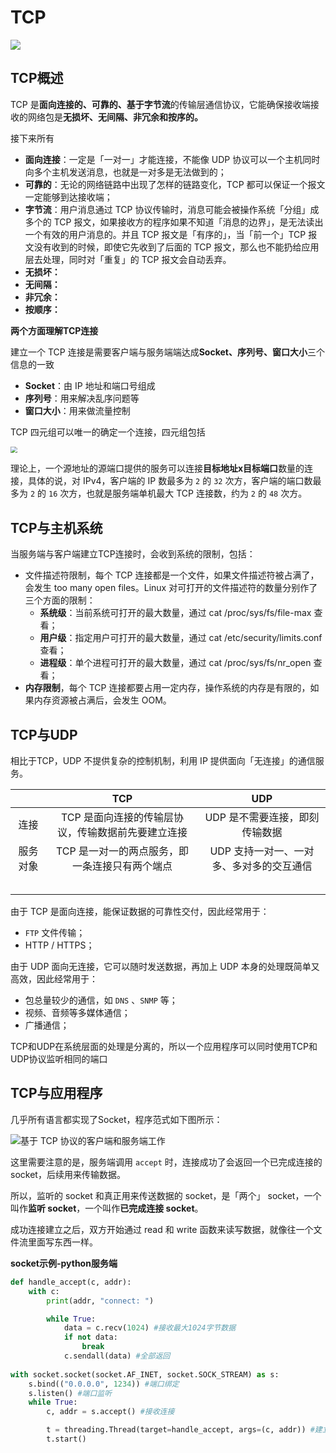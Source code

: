 # TCP

![](http://pic.netpunk.top/images/2022/11/10/20221110163950.png)

## TCP概述

TCP 是**面向连接的、可靠的、基于字节流**的传输层通信协议，它能确保接收端接收的网络包是**无损坏、无间隔、非冗余和按序的。**

接下来所有

- **面向连接**：一定是「一对一」才能连接，不能像 UDP 协议可以一个主机同时向多个主机发送消息，也就是一对多是无法做到的；
- **可靠的**：无论的网络链路中出现了怎样的链路变化，TCP 都可以保证一个报文一定能够到达接收端；
- **字节流**：用户消息通过 TCP 协议传输时，消息可能会被操作系统「分组」成多个的 TCP 报文，如果接收方的程序如果不知道「消息的边界」，是无法读出一个有效的用户消息的。并且 TCP 报文是「有序的」，当「前一个」TCP 报文没有收到的时候，即使它先收到了后面的 TCP 报文，那么也不能扔给应用层去处理，同时对「重复」的 TCP 报文会自动丢弃。
- **无损坏：**
- **无间隔：**
- **非冗余：**
- **按顺序：**



**两个方面理解TCP连接**

建立一个 TCP 连接是需要客户端与服务端端达成**Socket、序列号、窗口大小**三个信息的一致

- **Socket**：由 IP 地址和端口号组成
- **序列号**：用来解决乱序问题等
- **窗口大小**：用来做流量控制

TCP 四元组可以唯一的确定一个连接，四元组包括

<img src="http://pic.netpunk.top/images/2022/11/10/20221110150547.png" style="zoom:67%;" />

理论上，一个源地址的源端口提供的服务可以连接**目标地址x目标端口**数量的连接，具体的说，对 IPv4，客户端的 IP 数最多为 `2` 的 `32` 次方，客户端的端口数最多为 `2` 的 `16` 次方，也就是服务端单机最大 TCP 连接数，约为 `2` 的 `48` 次方。

## TCP与主机系统

当服务端与客户端建立TCP连接时，会收到系统的限制，包括：

- 文件描述符限制，每个 TCP 连接都是一个文件，如果文件描述符被占满了，会发生 too many open files。Linux 对可打开的文件描述符的数量分别作了三个方面的限制：
  - **系统级**：当前系统可打开的最大数量，通过 cat /proc/sys/fs/file-max 查看；
  - **用户级**：指定用户可打开的最大数量，通过 cat /etc/security/limits.conf 查看；
  - **进程级**：单个进程可打开的最大数量，通过 cat /proc/sys/fs/nr_open 查看；
- **内存限制**，每个 TCP 连接都要占用一定内存，操作系统的内存是有限的，如果内存资源被占满后，会发生 OOM。



## TCP与UDP

相比于TCP，UDP 不提供复杂的控制机制，利用 IP 提供面向「无连接」的通信服务。

|          |                        TCP                         |                   UDP                    |
| :------: | :------------------------------------------------: | :--------------------------------------: |
|   连接   | TCP 是面向连接的传输层协议，传输数据前先要建立连接 |      UDP 是不需要连接，即刻传输数据      |
| 服务对象 |   TCP 是一对一的两点服务，即一条连接只有两个端点   | UDP 支持一对一、一对多、多对多的交互通信 |
|          |                                                    |                                          |
|          |                                                    |                                          |
|          |                                                    |                                          |
|          |                                                    |                                          |
|          |                                                    |                                          |

由于 TCP 是面向连接，能保证数据的可靠性交付，因此经常用于：

- `FTP` 文件传输；
- HTTP / HTTPS；

由于 UDP 面向无连接，它可以随时发送数据，再加上 UDP 本身的处理既简单又高效，因此经常用于：

- 包总量较少的通信，如 `DNS` 、`SNMP` 等；
- 视频、音频等多媒体通信；
- 广播通信；

TCP和UDP在系统层面的处理是分离的，所以一个应用程序可以同时使用TCP和UDP协议监听相同的端口



## TCP与应用程序

几乎所有语言都实现了Socket，程序范式如下图所示：

![基于 TCP 协议的客户端和服务端工作](https://imgconvert.csdnimg.cn/aHR0cHM6Ly9jZG4uanNkZWxpdnIubmV0L2doL3hpYW9saW5jb2Rlci9JbWFnZUhvc3QyLyVFOCVBRSVBMSVFNyVBRSU5NyVFNiU5QyVCQSVFNyVCRCU5MSVFNyVCQiU5Qy9UQ1AtJUU0JUI4JTg5JUU2JUFDJUExJUU2JThGJUExJUU2JTg5JThCJUU1JTkyJThDJUU1JTlCJTlCJUU2JUFDJUExJUU2JThDJUE1JUU2JTg5JThCLzM0LmpwZw?x-oss-process=image/format,png)

这里需要注意的是，服务端调用 `accept` 时，连接成功了会返回一个已完成连接的 socket，后续用来传输数据。

所以，监听的 socket 和真正用来传送数据的 socket，是「两个」 socket，一个叫作**监听 socket**，一个叫作**已完成连接 socket**。

成功连接建立之后，双方开始通过 read 和 write 函数来读写数据，就像往一个文件流里面写东西一样。

**socket示例-python服务端**

~~~python
def handle_accept(c, addr):
    with c:
        print(addr, "connect: ")

        while True:
            data = c.recv(1024) #接收最大1024字节数据
            if not data:
                break
            c.sendall(data) #全部返回
    
with socket.socket(socket.AF_INET, socket.SOCK_STREAM) as s:
    s.bind(("0.0.0.0", 1234)) #端口绑定
    s.listen() #端口监听
    while True:
        c, addr = s.accept() #接收连接

        t = threading.Thread(target=handle_accept, args=(c, addr)) #建立线程处理
        t.start()
~~~

